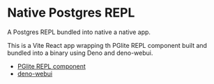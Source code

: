# Native Postgres REPL

A Postgres REPL bundled into native a native app.

This is a Vite React app wrapping th PGlite REPL component built and bundled
into a binary using Deno and deno-webui.

- [PGlite REPL component](https://pglite.dev/docs/repl)
- [deno-webui](https://github.com/webui-dev/deno-webui)
